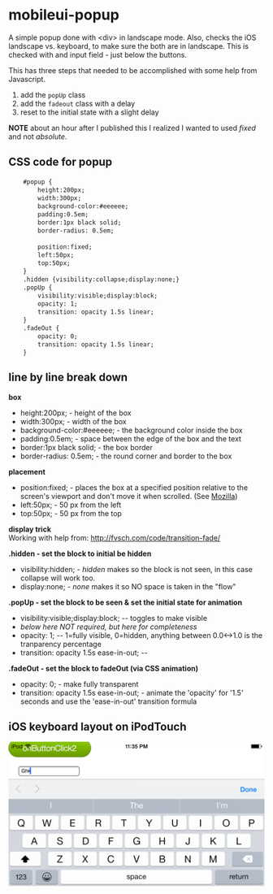 # mobileui-popup
A simple popup done with &lt;div> in landscape mode.
Also, checks the iOS landscape vs. keyboard, to make sure the both are in landscape. This is checked with and input field - just below the buttons.

This has three steps that needed to be accomplished with some help from Javascript.

1. add the ```popUp``` class
2. add the ```fadeout``` class with a delay
3. reset to the initial state with a slight delay

**NOTE** about an hour after I published this I realized I wanted to used _fixed_ and not *absolute*.


## CSS code for popup ##
```
    #popup {
        height:200px;
        width:300px;
        background-color:#eeeeee;
        padding:0.5em;
        border:1px black solid;
        border-radius: 0.5em;

        position:fixed;
        left:50px;
        top:50px;
    }
    .hidden {visibility:collapse;display:none;}
    .popUp {
        visibility:visible;display:block;
        opacity: 1;
        transition: opacity 1.5s linear;
    }
    .fadeOut {
        opacity: 0;
        transition: opacity 1.5s linear;
    }
```

## line by line break down ##

**box**

* height:200px;  - height of the box
* width:300px;   - width of the box
* background-color:#eeeeee; - the background color inside the box
* padding:0.5em; - space between the edge of the box and the text
* border:1px black solid; - the box border
* border-radius: 0.5em; - the round corner and border to the box

**placement**

* position:fixed; - places the box at a specified position relative to the screen's viewport and don't move it when scrolled. (See [Mozilla](https://developer.mozilla.org/en-US/docs/Web/CSS/position))
* left:50px; - 50 px from the left
* top:50px; - 50 px from the top

**display trick**<br>
Working with help from: http://fvsch.com/code/transition-fade/

**.hidden - set the block to initial be hidden**
* visibility:hidden; - *hidden* makes so the block is not seen, in this case collapse will work too.
* display:none; - *none* makes it so NO space is taken in the "flow"


**.popUp - set the block to be seen & set the initial state for animation**
* visibility:visible;display:block; -- toggles to make visible
* *below here NOT required, but here for completeness*
* opacity: 1; -- 1=fully visible, 0=hidden, anything between 0.0&lt;-&gt;1.0 is the tranparency percentage
* transition: opacity 1.5s ease-in-out; -- 

**.fadeOut - set the block to fadeOut (via CSS animation)**
* opacity: 0; - make fully transparent
* transition: opacity 1.5s ease-in-out; - animate the 'opacity' for '1.5' seconds and use the 'ease-in-out' transition formula

## iOS keyboard layout on iPodTouch ##

![iOS keyboard layout](IMG_0020.png)
